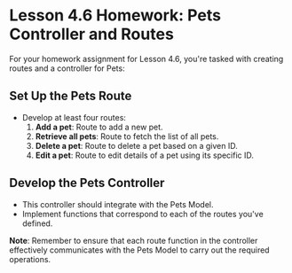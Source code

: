 # Lesson 4.6 Homework: Pets Controller and Routes

For your homework assignment for Lesson 4.6, you're tasked with creating routes and a controller for Pets:

## Set Up the Pets Route
- Develop at least four routes:
    1. **Add a pet**: Route to add a new pet.
    2. **Retrieve all pets**: Route to fetch the list of all pets.
    3. **Delete a pet**: Route to delete a pet based on a given ID.
    4. **Edit a pet**: Route to edit details of a pet using its specific ID.

## Develop the Pets Controller
- This controller should integrate with the Pets Model.
- Implement functions that correspond to each of the routes you've defined.

**Note**: Remember to ensure that each route function in the controller effectively communicates with the Pets Model to carry out the required operations.
